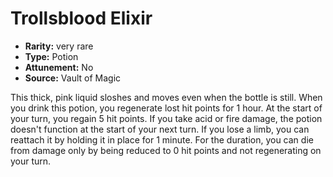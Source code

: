 
# Trollsblood Elixir

* **Rarity:** very rare
* **Type:** Potion
* **Attunement:** No
* **Source:** Vault of Magic


This thick, pink liquid sloshes and moves even when the bottle is still. When you drink this potion, you regenerate lost hit points for 1 hour. At the start of your turn, you regain 5 hit points. If you take acid or fire damage, the potion doesn't function at the start of your next turn. If you lose a limb, you can reattach it by holding it in place for 1 minute. For the duration, you can die from damage only by being reduced to 0 hit points and not regenerating on your turn.
